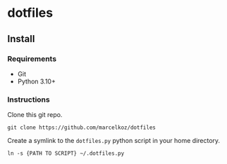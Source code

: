 # dotfiles

## Install

### Requirements
- Git
- Python 3.10+

### Instructions
Clone this git repo.
```
git clone https://github.com/marcelkoz/dotfiles
```

Create a symlink to the `dotfiles.py` python script in your home directory. 
```
ln -s {PATH TO SCRIPT} ~/.dotfiles.py
```
